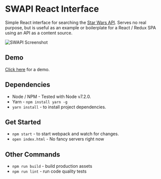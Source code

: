 # SWAPI React Interface
Simple React interface for searching the [Star Wars API](https://swapi.co/).
Serves no real purpose, but is useful as an example or boilerplate for a React / Redux SPA using an API as a content source.

![SWAPI Screenshot](https://raw.githubusercontent.com/robertbg/swapi-react/master/screenshot.png)

## Demo
[Click here](http://robbg.io/swapi-react/) for a demo.

## Dependencies
* Node / NPM - Tested with Node v7.2.0.
* Yarn - `npm install yarn -g`
* `yarn install` - to install project dependencies.

## Get Started
* `npm start` - to start webpack and watch for changes.
* `open index.html` - No fancy servers right now

## Other Commands
* `npm run build` - build production assets
* `npm run lint` - run code quality tests
